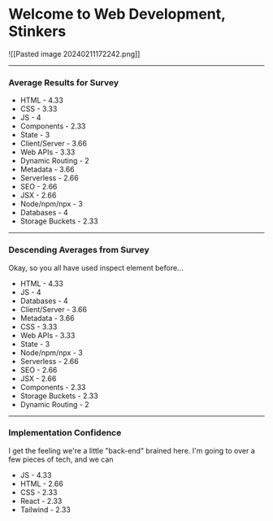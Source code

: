 # Welcome to Web Development, Stinkers
![[Pasted image 20240211172242.png]]

---
### Average Results for Survey
- HTML - 4.33
- CSS - 3.33
- JS - 4
- Components - 2.33
- State - 3
- Client/Server - 3.66
- Web APIs - 3.33
- Dynamic Routing - 2
- Metadata - 3.66
- Serverless - 2.66
- SEO - 2.66
- JSX - 2.66
- Node/npm/npx - 3
- Databases - 4
- Storage Buckets - 2.33

---

### Descending Averages from Survey
Okay, so you all have used inspect element before...

- HTML - 4.33
- JS - 4
- Databases - 4
- Client/Server - 3.66
- Metadata - 3.66
- CSS - 3.33
- Web APIs - 3.33
- State - 3
- Node/npm/npx - 3
- Serverless - 2.66
- SEO - 2.66
- JSX - 2.66
- Components - 2.33
- Storage Buckets - 2.33
- Dynamic Routing - 2 ​

---
### Implementation Confidence
I get the feeling we're a little "back-end" brained here. I'm going to over a few pieces of tech, and we can 

- JS - 4.33
- HTML - 2.66
- CSS - 2.33
- React - 2.33
- Tailwind - 2.33
